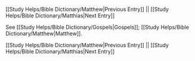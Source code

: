 [[Study Helps/Bible Dictionary/Matthew|Previous Entry]]  ||  [[Study Helps/Bible Dictionary/Matthias|Next Entry]]

 See [[Study Helps/Bible Dictionary/Gospels|Gospels]]; [[Study Helps/Bible Dictionary/Matthew|Matthew]].

[[Study Helps/Bible Dictionary/Matthew|Previous Entry]]  ||  [[Study Helps/Bible Dictionary/Matthias|Next Entry]]